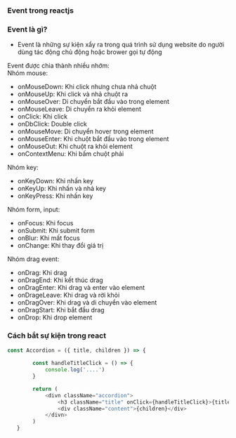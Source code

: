 ### Event trong reactjs

### Event là gì?
- Event là những sự kiện xẩy ra trong quá trình sử dụng website do người dùng tác động chủ động hoặc brower gọi tự động

Event được chia thành nhiều nhớm:  
Nhóm mouse:
- onMouseDown: Khi click nhưng chưa nhả chuột
- onMouseUp: Khi click và nhả chuột ra
- onMouseOver: Di chuyển bắt đầu vào trong element
- onMouseLeave: Di chuyển ra khỏi element
- onClick: Khi click
- onDbClick: Double click
- onMouseMove: Di chuyển hover trong element
- onMouseEnter: Khi chuột bắt đầu vào trong element
- onMouseOut: Khi chuột ra khỏi element
- onContextMenu: Khi bấm chuột phải

Nhóm key:  
- onKeyDown: Khi nhấn key
- onKeyUp: Khi nhấn và nhả key
- onKeyPress: Khi nhấn key

Nhóm form, input:  
- onFocus: Khi focus
- onSubmit: Khi submit form
- onBlur: Khi mất focus
- onChange: Khi thay đổi giá trị

Nhóm drag event:  
- onDrag: Khi drag
- onDragEnd: Khi kết thúc drag
- onDragEnter: Khi drag và enter vào element
- onDrageLeave: Khi drag và rời khỏi
- onDragOver: Khi drag và di chuyển vào element
- onDragStart: Khi bắt đầu drag
- onDrop: Khi drop element

### Cách bắt sự kiện trong react
```javascript
const Accordion = ({ title, children }) => {
        
        const handleTitleClick = () => {
            console.log('....')
        }

        return (
            <divn className="accordion">
                <h3 className="title" onClick={handleTitleClick}>{title}</h3>
                <div className="content">{children}</div>
            </divn>
        )
   }
```